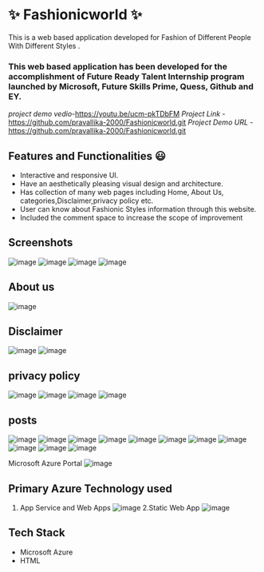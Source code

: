# ✨ Fashionicworld ✨

This is a web based application developed for Fashion of Different People With Different Styles
.

### This web based application has been developed for the accomplishment of Future Ready Talent Internship program launched by Microsoft, Future Skills Prime, Quess, Github and EY.

*project demo vedio*-https://youtu.be/ucm-pkTDbFM
*Project Link*      - https://github.com/pravallika-2000/Fashionicworld.git
*Project Demo URL*  - https://github.com/pravallika-2000/Fashionicworld.git

## Features and Functionalities 😃

- Interactive and responsive UI.
- Have an aesthetically pleasing visual design and architecture.
- Has collection of many web pages including Home, About Us, categories,Disclaimer,privacy policy etc.
- User can know about Fashionic Styles information through this website.
- Included the comment space to increase the scope of improvement 

## Screenshots
![image](https://user-images.githubusercontent.com/118828790/204978874-d80d2424-b45a-479e-a14e-b417386dba08.png)
![image](https://user-images.githubusercontent.com/118828790/204978992-5eff0e28-d117-4372-9e96-ee4f92663813.png)
![image](https://user-images.githubusercontent.com/118828790/204979059-f27ba1a6-af45-459c-b563-c24281aa402f.png)
![image](https://user-images.githubusercontent.com/118828790/204979128-164ac7e2-8cae-40cd-a310-9d334768ef9e.png)

## About us
![image](https://user-images.githubusercontent.com/118828790/204979190-2b9a48b7-17f5-4d81-8416-ec40158134eb.png)
## Disclaimer
![image](https://user-images.githubusercontent.com/118828790/204979313-9e7cb44a-c12b-44c6-be87-8d692a0e44b3.png)
![image](https://user-images.githubusercontent.com/118828790/204979380-8a4506ff-e3f1-4bb7-893c-fc13f10b6b76.png)
## privacy policy
![image](https://user-images.githubusercontent.com/118828790/204979453-d55ed85f-7cc0-4f7a-90bf-7967f591c4aa.png)
![image](https://user-images.githubusercontent.com/118828790/204979530-404623ba-1d34-4096-add6-2854929ecebd.png)
![image](https://user-images.githubusercontent.com/118828790/204979573-3d946d51-bfaf-4f60-9070-368420304c79.png)
![image](https://user-images.githubusercontent.com/118828790/204979614-5490be24-3f5d-463a-89c2-5bcf6b8d3c8e.png)

## posts
![image](https://user-images.githubusercontent.com/118828790/204979873-53ff3ad8-022b-45b4-bc96-3a4a7bf33531.png)
![image](https://user-images.githubusercontent.com/118828790/204979953-0181e5c7-e694-4e7f-a8c4-6a8ada675477.png)
![image](https://user-images.githubusercontent.com/118828790/204980005-c25c1ca9-5d1a-4da2-a895-55884165dbfb.png)
![image](https://user-images.githubusercontent.com/118828790/204980067-a64f1ef7-3dce-42be-8af2-22b535290274.png)
![image](https://user-images.githubusercontent.com/118828790/204980147-31e7f99b-69ec-4ce4-9295-a2715eeec987.png)
![image](https://user-images.githubusercontent.com/118828790/204980212-8a3c9d5a-6967-49d8-ad70-ab705b1cbebe.png)
![image](https://user-images.githubusercontent.com/118828790/204980282-f84b7c1c-f0f9-4cd8-b032-a28b5b8d7ab1.png)
![image](https://user-images.githubusercontent.com/118828790/204980326-5caa5579-d061-4312-880b-2359eced6eea.png)
![image](https://user-images.githubusercontent.com/118828790/204980385-3612ccc7-03ca-4a02-8883-d75150d19ba4.png)
![image](https://user-images.githubusercontent.com/118828790/204980430-76d6f693-55f4-4d1a-92de-77623ac1de5d.png)
![image](https://user-images.githubusercontent.com/118828790/204980474-ea2f7a81-7b38-42d5-bb03-1988040ab93e.png)


 Microsoft Azure Portal
![image](https://user-images.githubusercontent.com/118828790/209666698-7be47ce8-6db8-4f80-9ba2-a6a965da2019.png)


## Primary Azure Technology used
1. App Service and Web Apps
![image](https://user-images.githubusercontent.com/118828790/204980883-76674da7-0104-4bd4-8d30-64c07cf4475f.png)
2.Static Web App
![image](https://user-images.githubusercontent.com/118828790/209666819-229a8055-0dd9-4ec8-bb44-281fb81b5d78.png)

## Tech Stack
- Microsoft Azure
- HTML
